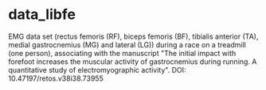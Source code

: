 # data_libfe
EMG data set (rectus femoris (RF), biceps femoris (BF), tibialis anterior (TA), medial gastrocnemius (MG) and lateral (LG)) during a race on a treadmill (one person), associating with the manuscript "The initial impact with forefoot increases the muscular activity of gastrocnemius during running. A quantitative study of electromyographic activity". DOI: 10.47197/retos.v38i38.73955
